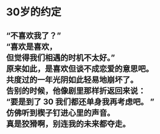 # 30岁的约定

“不喜欢我了？”
\
“喜欢是喜欢，
\
但觉得我们相遇的时机不太好。”
\
原来如此，是喜欢但谈不成恋爱的意思吧。
\
共度过的一年光阴如此轻易地崩坏了。
\
告别的时候，他像剧里那样折返回来说：
\
“要是到了 30 我们都还单身我再考虑吧。 ”
\
仿佛听到楔子钉进心里的声音。
\
真是狡猾啊，别连我的未来都夺走。
<br>
<br>
<br>
<br>
<br>
<br>
<br>
<br>
<br>
<br>
<br>
<br>
---
